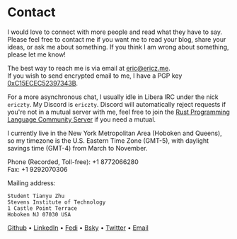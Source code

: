 # Contact

I would love to connect with more people and read what they have to say. Please
feel free to contact me if you want me to read your blog, share your ideas, or
ask me about something. If you think I am wrong about something, please let me
know!

The best way to reach me is via email at [eric@ericz.me](mailto:eric@ericz.me).\
If you wish to send encrypted email to me, I have a PGP key
[0xC15ECEC52397343B](/files/publickey.asc).

For a more asynchronous chat, I usually idle in Libera IRC under the nick
`ericzty`. My Discord is `ericzty`. Discord will automatically
reject requests if you're not in a mutual server with me, feel free to join the
[Rust Programming Language Community
Server](https://discord.gg/rust-lang-community) if you need a mutual.

I currently live in the New York Metropolitan Area (Hoboken and Queens), so my
timezone is the U.S. Eastern Time Zone (GMT-5), with daylight savings time
(GMT-4) from March to November.

Phone (Recorded, Toll-free): +1 8772066280\
Fax: +1 9292070306

Mailing address:

```plain
Student Tianyu Zhu
Stevens Institute of Technology
1 Castle Point Terrace
Hoboken NJ 07030 USA
```

[Github](https://github.com/ericzty) •
[LinkedIn](https://linkedin.com/in/tianyu-zhu-577356250) •
[Fedi](https://uwu.social/@eric) •
[Bsky](https://bsky.app/profile/ericz.me) •
[Twitter](https://twitter.com/ericzty) •
[Email](mailto:eric@ericz.me)
